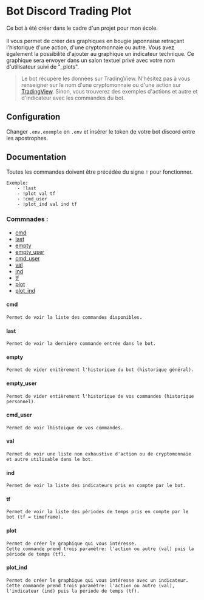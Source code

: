 # Bot Discord Trading Plot

Ce bot à été créer dans le cadre d'un projet pour mon école.\
\
Il vous permet de créer des graphiques en bougie japonnaise retraçant l'historique d'une action, d'une cryptomonnaie ou autre. Vous avez également la possibilité d'ajouter au graphique un indicateur technique. Ce graphique sera envoyer dans un salon textuel privé avec votre nom d'utilisateur suivi de "_plots". 

> Le bot récupère les données sur TradingView. N'hésitez pas à vous renseigner sur le nom d'une cryptomonnaie ou d'une action sur [TradingView](https://fr.tradingview.com/). Sinon, vous trouverez des exemples d'actions et autre et d'indicateur avec les commandes du bot.

## Configuration
Changer ``.env.exemple`` en ``.env`` et insérer le token de votre bot discord entre les apostrophes.

## Documentation

Toutes les commandes doivent être précédée du signe `!` pour fonctionner.

```
Exemple:
    - !last
    - !plot val tf
    - !cmd_user
    - !plot_ind val ind tf
```

### Commnades :
- [cmd](#cmd)
- [last](#last)
- [empty](#empty)
- [empty_user](#empty_user)
- [cmd_user](#cmd_user)
- [val](#val)
- [ind](#ind)
- [tf](#tf)
- [plot](#plot)
- [plot_ind](#plot_ind)

#### cmd
    Permet de voir la liste des commandes disponibles.

#### last
    Permet de voir la dernière commande entrée dans le bot.

#### empty
    Permet de vider enitèrement l'historique du bot (historique général).

#### empty_user
    Permet de vider entièrement l'historique de vos commandes (historique personnel).

#### cmd_user
    Permet de voir lhistoique de vos commandes.

#### val
    Permet de voir une liste non exhaustive d'action ou de cryptomonnaie et autre utilisable dans le bot.  

#### ind
    Permet de voir la liste des indicateurs pris en compte par le bot. 

#### tf
    Permet de voir la liste des périodes de temps pris en compte par le bot (tf = timeframe).

#### plot
    Permet de créer le graphique qui vous intéresse.
    Cette commande prend trois paramètre: l'action ou autre (val) puis la période de temps (tf).

#### plot_ind
    Permet de créer le graphique qui vous intéresse avec un indicateur.
    Cette commande prend trois paramètre: l'action ou autre (val), l'indicateur (ind) puis la période de temps (tf).
